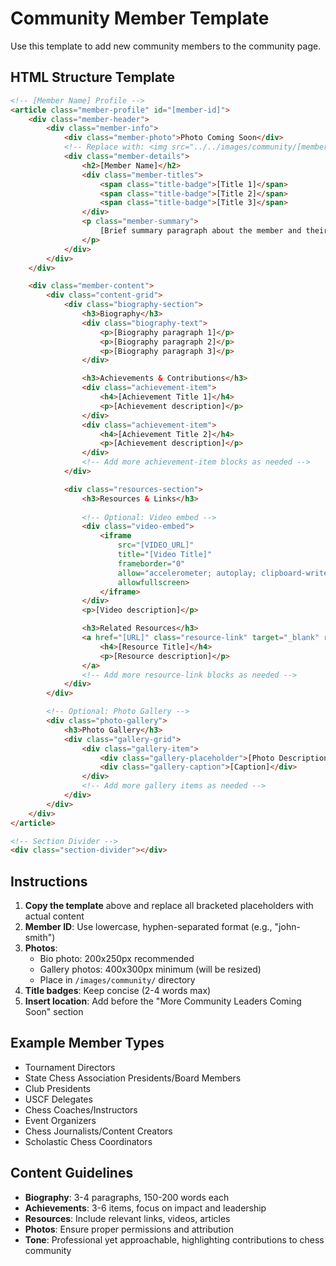 # Community Member Template

Use this template to add new community members to the community page.

## HTML Structure Template

```html
<!-- [Member Name] Profile -->
<article class="member-profile" id="[member-id]">
    <div class="member-header">
        <div class="member-info">
            <div class="member-photo">Photo Coming Soon</div>
            <!-- Replace with: <img src="../../images/community/[member-photo].jpg" alt="[Member Name]" class="member-photo" loading="lazy"> -->
            <div class="member-details">
                <h2>[Member Name]</h2>
                <div class="member-titles">
                    <span class="title-badge">[Title 1]</span>
                    <span class="title-badge">[Title 2]</span>
                    <span class="title-badge">[Title 3]</span>
                </div>
                <p class="member-summary">
                    [Brief summary paragraph about the member and their contributions]
                </p>
            </div>
        </div>
    </div>

    <div class="member-content">
        <div class="content-grid">
            <div class="biography-section">
                <h3>Biography</h3>
                <div class="biography-text">
                    <p>[Biography paragraph 1]</p>
                    <p>[Biography paragraph 2]</p>
                    <p>[Biography paragraph 3]</p>
                </div>

                <h3>Achievements & Contributions</h3>
                <div class="achievement-item">
                    <h4>[Achievement Title 1]</h4>
                    <p>[Achievement description]</p>
                </div>
                <div class="achievement-item">
                    <h4>[Achievement Title 2]</h4>
                    <p>[Achievement description]</p>
                </div>
                <!-- Add more achievement-item blocks as needed -->
            </div>

            <div class="resources-section">
                <h3>Resources & Links</h3>
                
                <!-- Optional: Video embed -->
                <div class="video-embed">
                    <iframe 
                        src="[VIDEO_URL]" 
                        title="[Video Title]"
                        frameborder="0" 
                        allow="accelerometer; autoplay; clipboard-write; encrypted-media; gyroscope; picture-in-picture" 
                        allowfullscreen>
                    </iframe>
                </div>
                <p>[Video description]</p>

                <h3>Related Resources</h3>
                <a href="[URL]" class="resource-link" target="_blank" rel="noopener">
                    <h4>[Resource Title]</h4>
                    <p>[Resource description]</p>
                </a>
                <!-- Add more resource-link blocks as needed -->
            </div>
        </div>

        <!-- Optional: Photo Gallery -->
        <div class="photo-gallery">
            <h3>Photo Gallery</h3>
            <div class="gallery-grid">
                <div class="gallery-item">
                    <div class="gallery-placeholder">[Photo Description]</div>
                    <div class="gallery-caption">[Caption]</div>
                </div>
                <!-- Add more gallery items as needed -->
            </div>
        </div>
    </div>
</article>

<!-- Section Divider -->
<div class="section-divider"></div>
```

## Instructions

1. **Copy the template** above and replace all bracketed placeholders with actual content
2. **Member ID**: Use lowercase, hyphen-separated format (e.g., "john-smith")
3. **Photos**: 
   - Bio photo: 200x250px recommended
   - Gallery photos: 400x300px minimum (will be resized)
   - Place in `/images/community/` directory
4. **Title badges**: Keep concise (2-4 words max)
5. **Insert location**: Add before the "More Community Leaders Coming Soon" section

## Example Member Types

- Tournament Directors
- State Chess Association Presidents/Board Members
- Club Presidents
- USCF Delegates
- Chess Coaches/Instructors
- Event Organizers
- Chess Journalists/Content Creators
- Scholastic Chess Coordinators

## Content Guidelines

- **Biography**: 3-4 paragraphs, 150-200 words each
- **Achievements**: 3-6 items, focus on impact and leadership
- **Resources**: Include relevant links, videos, articles
- **Photos**: Ensure proper permissions and attribution
- **Tone**: Professional yet approachable, highlighting contributions to chess community
